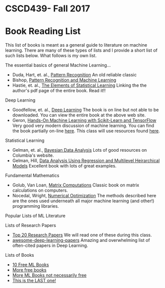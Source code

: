 # CSCD439- Fall 2017
# Book Reading List

This list of books is meant as a general guide to literature on machine learning.  There are many of these types of lists and I provide a short list of such lists below.  What follows is my own list.

The essential basics of general Machine Learning...

* Duda, Hart, et. al., [Pattern Recognition](https://books.google.com/books/about/Pattern_classification.html?id=YoxQAAAAMAAJ)  An old reliable classic
* Bishop, [Pattern Recognition and Machine Learning](http://www.springer.com/us/book/9780387310732) 
* Hastie, et. al., [The Elements of Statistical Learning](https://web.stanford.edu/~hastie/Papers/ESLII.pdf) Linking the the author's pdf page of the entire book.  Read it!! 

Deep Learning

* Goodfellow, et. al., [Deep Learning](http://www.deeplearningbook.org/) The book is on line but not able to be downloaded.  You can view the entire book at the above web site.
* Geron, [Hands-On Machine Learning with Scikit-Learn and TensorFlow](http://shop.oreilly.com/product/0636920052289.do)  Very good very modern discussion of machine learning.  You can find the book partially on-line [here](https://www.reddit.com/r/MachineLearning/comments/63uvzq/n_oreillys_book_on_machine_learning_with/).  This class will use resources found [here](https://github.com/ageron/handson-ml).

Statistical Learning

* Gelman, et. al., [Bayesian Data Analysis](http://www.stat.columbia.edu/~gelman/book/)  Lots of good resources on Columbia's website.
* Gelman, Hill, [Data Analysis Using Regression and Multilevel Heirarchical Models](http://www.stat.columbia.edu/~gelman/arm/)  Excellent book with lots of great examples.

Fundamental Mathematics

* Golub, Van Loan, [Matrix Computations](http://web.mit.edu/ehliu/Public/sclark/Golub%20G.H.,%20Van%20Loan%20C.F.-%20Matrix%20Computations.pdf)  Classic book on matrix calculations on computers.
* Nocedal, Wright, [Numerical Optimization](http://users.iems.northwestern.edu/~nocedal/book/)  The methods described here are the ones used underneath all major machine learning (and other!) programming libraries.

Popular Lists of ML Literature

Lists of Research Papers

* [Top 20 Research Papers](http://www.kdnuggets.com/2017/04/top-20-papers-machine-learning.html)  We will read one of these during this class.
* [awesome-deep-learning-papers](https://github.com/terryum/awesome-deep-learning-papers)  Amazing and overwhelming list of often-cited papers in Deep Learning.

Lists of Books

* [10 Free ML Books](https://github.com/terryum/awesome-deep-learning-papers)
* [More free books](http://blog.paralleldots.com/technology/machine-learning/list-of-free-must-read-books-for-machine-learning/)
* [More ML Books not necessarily free](https://machinelearningmastery.com/machine-learning-books/)
* [This is the LAST one!](http://whatpixel.com/best-machine-learning-books/)